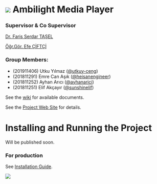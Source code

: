 # ![](https://static.wixstatic.com/media/6b165c_6545fbdf83f943a1ba45e75d8b0b6bbe~mv2.png) Ambilight Media Player

### Supervisor & Co Supervisor
[Dr. Faris Serdar TAŞEL](http://www.cankaya.edu.tr/arama/cv_en/LecturerFarisSerdarTA%C5%9EEL.html)

[Öğr.Gör. Efe ÇİFTÇİ](http://www.cankaya.edu.tr/akademik_birimler/cv/%C3%96%C4%9Fr.G%C3%B6r.Efe%C3%87%C4%B0FTC%C4%B0.html)


### Group Members:

- (201911406) Utku Yılmaz ([@utkuy-ceng](https://github.com/utkuy-ceng "@utkuy-ceng"))
- (201811291) Emre Can Aşık ([@heisanengineer](https://github.com/heisanengineer "@heisanengineer"))
- (201811252) Ayhan Arıcı ([@ayhanarici](https://github.com/ayhanarici "@ayhanarici"))
- (201811251) Elif Akçayır ([@sunshinelif](https://github.com/sunshinelif "@sunshinelif"))


See the [wiki](https://github.com/CankayaUniversity/ceng-407-408-2021-2022-Ambilight-Media-Player/wiki "wiki") for available documents.

See the [Project Web Site](https://ambilightbp.wixsite.com/project "WebSite") for details.

# Installing and Running the Project

Will be published soon.

### For production
See [Installation Guide](https://github.com/CankayaUniversity/ceng-407-408-2021-2022-Ambilight-Media-Player/wiki/Installation-Guide).


![](https://static.wixstatic.com/media/6b165c_e007cd21cbc7414382363568f0849794~mv2.png/v1/crop/x_0,y_0,w_315,h_68,q_85/6b165c_e007cd21cbc7414382363568f0849794~mv2.webp)
